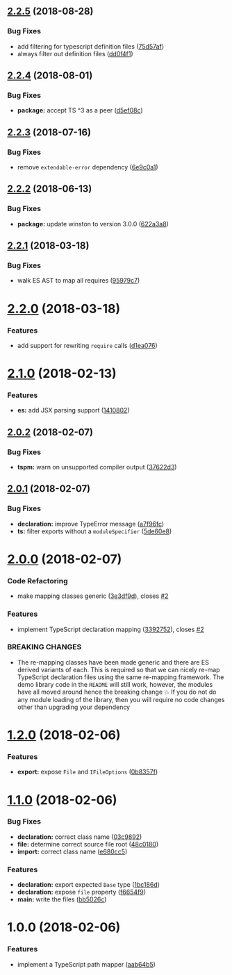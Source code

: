 ## [2.2.5](https://github.com/ef-carbon/tspm/compare/v2.2.4...v2.2.5) (2018-08-28)


### Bug Fixes

* add filtering for typescript definition files ([75d57af](https://github.com/ef-carbon/tspm/commit/75d57af))
* always filter out definition files ([dd0f4f1](https://github.com/ef-carbon/tspm/commit/dd0f4f1))

## [2.2.4](https://github.com/ef-carbon/tspm/compare/v2.2.3...v2.2.4) (2018-08-01)


### Bug Fixes

* **package:** accept TS ^3 as a peer ([d5ef08c](https://github.com/ef-carbon/tspm/commit/d5ef08c))

## [2.2.3](https://github.com/ef-carbon/tspm/compare/v2.2.2...v2.2.3) (2018-07-16)


### Bug Fixes

* remove `extendable-error` dependency ([6e9c0a1](https://github.com/ef-carbon/tspm/commit/6e9c0a1))

## [2.2.2](https://github.com/ef-carbon/tspm/compare/v2.2.1...v2.2.2) (2018-06-13)


### Bug Fixes

* **package:** update winston to version 3.0.0 ([622a3a8](https://github.com/ef-carbon/tspm/commit/622a3a8))

<a name="2.2.1"></a>
## [2.2.1](https://github.com/ef-carbon/tspm/compare/v2.2.0...v2.2.1) (2018-03-18)


### Bug Fixes

* walk ES AST to map all requires ([95979c7](https://github.com/ef-carbon/tspm/commit/95979c7))

<a name="2.2.0"></a>
# [2.2.0](https://github.com/ef-carbon/tspm/compare/v2.1.0...v2.2.0) (2018-03-18)


### Features

* add support for rewriting `require` calls ([d1ea076](https://github.com/ef-carbon/tspm/commit/d1ea076))

<a name="2.1.0"></a>
# [2.1.0](https://github.com/ef-carbon/tspm/compare/v2.0.2...v2.1.0) (2018-02-13)


### Features

* **es:** add JSX parsing support ([1410802](https://github.com/ef-carbon/tspm/commit/1410802))

<a name="2.0.2"></a>
## [2.0.2](https://github.com/ef-carbon/tspm/compare/v2.0.1...v2.0.2) (2018-02-07)


### Bug Fixes

* **tspm:** warn on unsupported compiler output ([37622d3](https://github.com/ef-carbon/tspm/commit/37622d3))

<a name="2.0.1"></a>
## [2.0.1](https://github.com/ef-carbon/tspm/compare/v2.0.0...v2.0.1) (2018-02-07)


### Bug Fixes

* **declaration:** improve TypeError message ([a7f96fc](https://github.com/ef-carbon/tspm/commit/a7f96fc))
* **ts:** filter exports without a `moduleSpecifier` ([5de60e8](https://github.com/ef-carbon/tspm/commit/5de60e8))

<a name="2.0.0"></a>
# [2.0.0](https://github.com/ef-carbon/tspm/compare/v1.2.0...v2.0.0) (2018-02-07)


### Code Refactoring

* make mapping classes generic ([3e3df9d](https://github.com/ef-carbon/tspm/commit/3e3df9d)), closes [#2](https://github.com/ef-carbon/tspm/issues/2)


### Features

* implement TypeScript declaration mapping ([3392752](https://github.com/ef-carbon/tspm/commit/3392752)), closes [#2](https://github.com/ef-carbon/tspm/issues/2)


### BREAKING CHANGES

* The re-mapping classes have been made generic and there are ES derived variants of
each. This is required so that we can nicely re-map TypeScript declaration files using the same
re-mapping framework. The demo library code in the `README` will still work, however, the modules
have all moved around hence the breaking change :boom: If you do not do any module loading of the
library, then you will require no code changes other than upgrading your dependency

<a name="1.2.0"></a>
# [1.2.0](https://github.com/ef-carbon/tspm/compare/v1.1.0...v1.2.0) (2018-02-06)


### Features

* **export:** expose `File` and `IFileOptions` ([0b8357f](https://github.com/ef-carbon/tspm/commit/0b8357f))

<a name="1.1.0"></a>
# [1.1.0](https://github.com/ef-carbon/tspm/compare/v1.0.0...v1.1.0) (2018-02-06)


### Bug Fixes

* **declaration:** correct class name ([03c9892](https://github.com/ef-carbon/tspm/commit/03c9892))
* **file:** determine correct source file root ([48c0180](https://github.com/ef-carbon/tspm/commit/48c0180))
* **import:** correct class name ([e680cc5](https://github.com/ef-carbon/tspm/commit/e680cc5))


### Features

* **declaration:** export expected `Base` type ([1bc186d](https://github.com/ef-carbon/tspm/commit/1bc186d))
* **declaration:** expose `file` property ([f6654f9](https://github.com/ef-carbon/tspm/commit/f6654f9))
* **main:** write the files ([bb5026c](https://github.com/ef-carbon/tspm/commit/bb5026c))

<a name="1.0.0"></a>
# 1.0.0 (2018-02-06)


### Features

* implement a TypeScript path mapper ([aab64b5](https://github.com/ef-carbon/tspm/commit/aab64b5))
